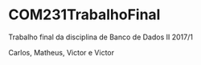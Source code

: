 # COM231TrabalhoFinal
Trabalho final da disciplina de Banco de Dados II 2017/1

Carlos, Matheus, Victor e Victor

